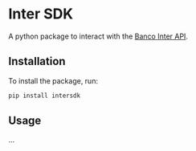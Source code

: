 # Inter SDK

A python package to interact with the [Banco Inter API](https://developers.inter.co).

## Installation

To install the package, run:

```bash
pip install intersdk
```

## Usage

...
